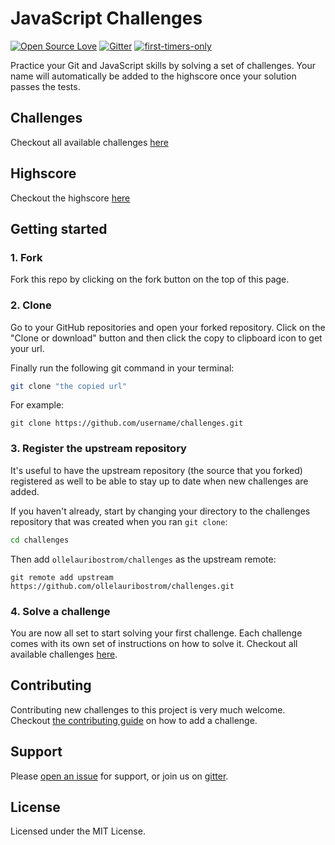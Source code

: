 # JavaScript Challenges

[![Open Source Love](https://badges.frapsoft.com/os/v1/open-source.svg?v=103)](https://github.com/ellerbrock/open-source-badges/)
[![Gitter](https://img.shields.io/gitter/room/nwjs/nw.js.svg)](https://gitter.im/javascript-challenges/Lobby)
[![first-timers-only](https://img.shields.io/badge/first--timers--only-friendly-blue.svg?style=flat-square)](https://www.firsttimersonly.com/)

Practice your Git and JavaScript skills by solving a set of challenges. Your name will automatically be added to the highscore once your solution passes the tests.

## Challenges

Checkout all available challenges [here](/challenges)

## Highscore

Checkout the highscore [here](/challenges#highscore)

## Getting started

### 1. Fork

Fork this repo by clicking on the fork button on the top of this page.

### 2. Clone

Go to your GitHub repositories and open your forked repository. Click on the "Clone or download" button and then click the copy to clipboard icon to get your url.

Finally run the following git command in your terminal:

```sh
git clone "the copied url"
```

For example:

```
git clone https://github.com/username/challenges.git
```

### 3. Register the upstream repository

It's useful to have
the upstream repository (the source that you forked) registered as well to be able to stay up to date when new challenges are added.

If you haven't already, start by changing your directory to the challenges repository that was created when you ran `git clone`:

```sh
cd challenges
```

Then add `ollelauribostrom/challenges` as the upstream remote:

```
git remote add upstream https://github.com/ollelauribostrom/challenges.git
```

### 4. Solve a challenge

You are now all set to start solving your first challenge. Each challenge comes with its own set of instructions on how to solve it. Checkout all available challenges [here](/challenges).

## Contributing

Contributing new challenges to this project is very much welcome. Checkout [the contributing guide](.github/CONTRIBUTING.md) on how to add a challenge.

## Support

Please [open an issue](https://github.com/ollelauribostrom/challenges/issues/new) for support, or join us on [gitter](https://gitter.im/javascript-challenges/Lobby).

## License

Licensed under the MIT License.
